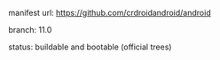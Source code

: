 manifest url:
https://github.com/crdroidandroid/android

branch:
11.0

status:
buildable and bootable (official trees)
